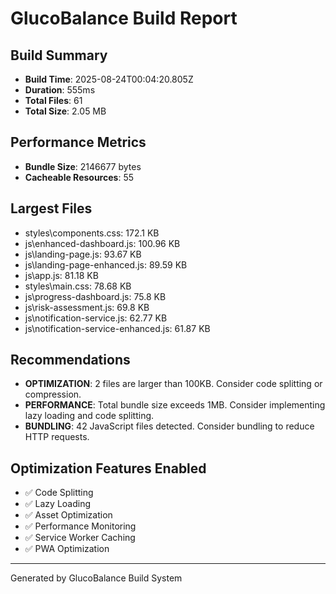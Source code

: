 # GlucoBalance Build Report

## Build Summary
- **Build Time**: 2025-08-24T00:04:20.805Z
- **Duration**: 555ms
- **Total Files**: 61
- **Total Size**: 2.05 MB

## Performance Metrics
- **Bundle Size**: 2146677 bytes
- **Cacheable Resources**: 55

## Largest Files
- styles\components.css: 172.1 KB
- js\enhanced-dashboard.js: 100.96 KB
- js\landing-page.js: 93.67 KB
- js\landing-page-enhanced.js: 89.59 KB
- js\app.js: 81.18 KB
- styles\main.css: 78.68 KB
- js\progress-dashboard.js: 75.8 KB
- js\risk-assessment.js: 69.8 KB
- js\notification-service.js: 62.77 KB
- js\notification-service-enhanced.js: 61.87 KB

## Recommendations
- **OPTIMIZATION**: 2 files are larger than 100KB. Consider code splitting or compression.
- **PERFORMANCE**: Total bundle size exceeds 1MB. Consider implementing lazy loading and code splitting.
- **BUNDLING**: 42 JavaScript files detected. Consider bundling to reduce HTTP requests.

## Optimization Features Enabled
- ✅ Code Splitting
- ✅ Lazy Loading
- ✅ Asset Optimization
- ✅ Performance Monitoring
- ✅ Service Worker Caching
- ✅ PWA Optimization

---
Generated by GlucoBalance Build System
